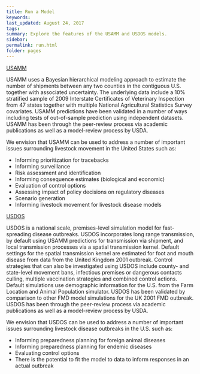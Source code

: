 ```yaml
---
title: Run a Model
keywords:
last_updated: August 24, 2017
tags:
summary: Explore the features of the USAMM and USDOS models.
sidebar:
permalink: run.html
folder: pages
---
```


<a href="usamm.html" class="btn btn-primary">USAMM</a>

USAMM uses a Bayesian hierarchical modeling approach to estimate the number of shipments between any two counties in the contiguous U.S. together with associated uncertainty.  The underlying data include a 10% stratified sample of 2009 Interstate Certificates of Veterinary Inspection from 47 states together with multiple National Agricultural Statistics Survey covariates.  USAMM predictions have been validated in a number of ways including tests of out-of-sample prediction using independent datasets.  USAMM has been through the peer-review process via academic publications as well as a model-review process by USDA.

We envision that USAMM can be used to address a number of important issues surrounding livestock movement in the United States such as:

* Informing prioritization for tracebacks
* Informing surveillance
* Risk assessment and identification
* Informing consequence estimates (biological and economic)
* Evaluation of control options
* Assessing impact of policy decisions on regulatory diseases
* Scenario generation
* Informing livestock movement for livestock disease models


<a href="usdos.html" class="btn btn-primary">USDOS</a>

USDOS is a national scale, premises-level simulation model for fast-spreading disease outbreaks. USDOS incorporates long range transmission, by default using USAMM predictions for transmission via shipment, and local transmission processes via a spatial transmission kernel. Default settings for the spatial transmission kernel are estimated for foot and mouth disease from data from the United Kingdom 2001 outbreak. Control strategies that can also be investigated using USDOS include county- and state-level movement bans, infectious premises or dangerous contacts culling, multiple vaccination strategies and combined control actions. Default simulations use demographic information for the U.S. from the Farm Location and Animal Population simulator. USDOS has been validated by comparison to other FMD model simulations for the UK 2001 FMD outbreak.  USDOS has been through the peer-review process via academic publications as well as a model-review process by USDA.

We envision that USDOS can be used to address a number of important issues surrounding livestock disease outbreaks in the U.S. such as:

* Informing preparedness planning for foreign animal diseases
* Informing preparedness planning for endemic diseases
* Evaluating control options
* There is the potential to fit the model to data to inform responses in an actual outbreak
